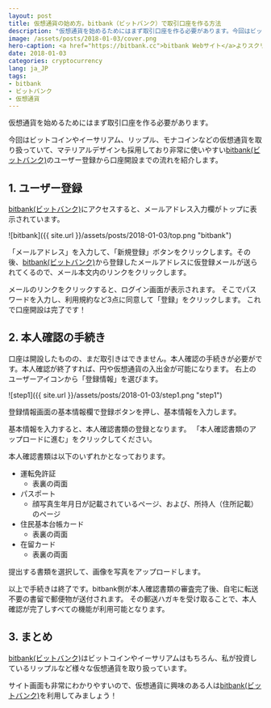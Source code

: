 ```yaml
---
layout: post
title: 仮想通貨の始め方。bitbank（ビットバンク）で取引口座を作る方法
description: "仮想通貨を始めるためにはまず取引口座を作る必要があります。今回はビットコインやイーサリアム、リップル、モナコインなどの仮想通貨を取り扱っていて、マテリアルデザインも採用しており非常に使いやすいbitbank(ビットバンク)のユーザー登録から口座開設までの流れを紹介します。"
image: /assets/posts/2018-01-03/cover.png
hero-caption: <a href="https://bitbank.cc">bitbank Webサイト</a>よりスクリーンショット
date: 2018-01-03
categories: cryptocurrency
lang: ja_JP
tags:
- bitbank
- ビットバンク
- 仮想通貨
---
```


仮想通貨を始めるためにはまず取引口座を作る必要があります。

今回はビットコインやイーサリアム、リップル、モナコインなどの仮想通貨を取り扱っていて、マテリアルデザインも採用しており非常に使いやすい[bitbank(ビットバンク)](http://bitbank.cc)のユーザー登録から口座開設までの流れを紹介します。

## 1. ユーザー登録

[bitbank(ビットバンク)](http://bitbank.cc)にアクセスすると、メールアドレス入力欄がトップに表示されています。


![bitbank]({{ site.url }}/assets/posts/2018-01-03/top.png "bitbank")


「メールアドレス」を入力して、「新規登録」ボタンをクリックします。その後、[bitbank(ビットバンク)](http://bitbank.cc)から登録したメールアドレスに仮登録メールが送られてくるので、メール本文内のリンクをクリックします。

メールのリンクをクリックすると、ログイン画面が表示されます。
そこでパスワードを入力し、利用規約など3点に同意して「登録」をクリックします。
これで口座開設は完了です！


## 2. 本人確認の手続き

口座は開設したものの、まだ取引きはできません。本人確認の手続きが必要がです。本人確認が終了すれば、円や仮想通貨の入出金が可能になります。
右上のユーザーアイコンから「登録情報」を選びます。

![step1]({{ site.url }}/assets/posts/2018-01-03/step1.png "step1")


登録情報画面の基本情報欄で登録ボタンを押し、基本情報を入力します。

基本情報を入力すると、本人確認書類の登録となります。
「本人確認書類のアップロードに進む」をクリックしてください。

本人確認書類は以下のいずれかとなっております。

- 運転免許証
    - 表裏の両面
- パスポート
    - 顔写真生年月日が記載されているページ、および、所持人（住所記載）のページ
- 住民基本台帳カード
    - 表裏の両面
- 在留カード
    - 表裏の両面


提出する書類を選択して、画像を写真をアップロードします。

以上で手続きは終了です。bitbank側が本人確認書類の審査完了後、自宅に転送不要の書留で郵便物が送付されます。
その郵送ハガキを受け取ることで、本人確認が完了しすべての機能が利用可能となります。

## 3. まとめ

[bitbank(ビットバンク)](http://bitbank.cc)はビットコインやイーサリアムはもちろん、私が投資しているリップルなど様々な仮想通貨を取り扱っています。

サイト画面も非常にわかりやすいので、仮想通貨に興味のある人は[bitbank(ビットバンク)](http://bitbank.cc)を利用してみましょう！
